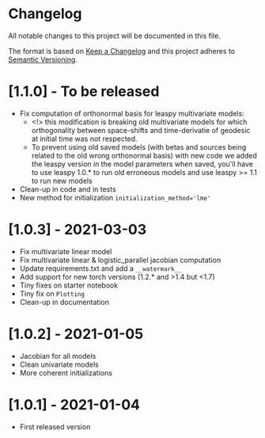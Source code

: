 Changelog
=========
All notable changes to this project will be documented in this file.

The format is based on [Keep a Changelog](http://keepachangelog.com/en/1.0.0/)
and this project adheres to [Semantic Versioning](http://semver.org/spec/v2.0.0.html).

# [1.1.0] - To be released
- Fix computation of orthonormal basis for leaspy multivariate models:
  - <!> this modification is breaking old multivariate models
  for which orthogonality between space-shifts and time-derivatie of geodesic at initial time was not respected.
  - To prevent using old saved models (with betas and sources being related to the old wrong orthonormal basis) with new code
  we added the leaspy version in the model parameters when saved, you'll have to use leaspy 1.0.* to run old erroneous models
  and use leaspy >= 1.1 to run new models
- Clean-up in code and in tests
- New method for initialization `initialization_method='lme'`

# [1.0.3] - 2021-03-03
- Fix multivariate linear model
- Fix multivariate linear & logistic_parallel jacobian computation
- Update requirements.txt and add a `__watermark__`
- Add support for new torch versions (1.2.* and >1.4 but <1.7)
- Tiny fixes on starter notebook
- Tiny fix on `Plotting`
- Clean-up in documentation

# [1.0.2] - 2021-01-05
- Jacobian for all models
- Clean univariate models
- More coherent initializations

# [1.0.1] - 2021-01-04
- First released version

